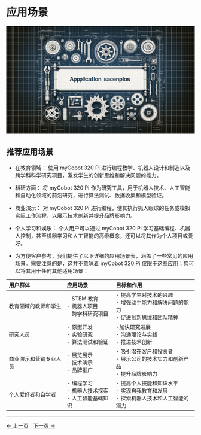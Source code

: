# 应用场景

![应用场景](../resources/1-ProductIntroduction/1.3应用场景.png)

## 推荐应用场景

- 在教育领域： 使用 myCobot 320 Pi 进行编程教学、机器人设计和制造以及跨学科科学研究项目，激发学生的创新思维和解决问题的能力。

- 科研方面： 将 myCobot 320 Pi 作为研究工具，用于机器人技术、人工智能和自动化领域的前沿研究，进行算法测试、数据收集和模型验证。

- 商业演示： 对 myCobot 320 Pi 进行编程，使其执行抓人眼球的任务或模拟实际工作流程，以展示技术创新并提升品牌影响力。

- 个人学习和娱乐： 个人用户可以通过 myCobot 320 Pi 学习基础编程、机器人控制，甚至机器学习和人工智能的高级概念，还可以将其作为个人项目或爱好。

- 为方便客户参考，我们提供了以下详细的应用场景表，涵盖了一些常见的应用场景。需要注意的是，这并不意味着 myCobot 320 Pi 仅限于这些应用；您可以将其用于任何其他适用场景：

| 用户群体               | 应用场景                                                      | 目标和作用                                                                                    |
| :--------------------- | :------------------------------------------------------------ | :-------------------------------------------------------------------------------------------- |
| 教育领域的教师和学生   | - STEM 教育<br/> - 机器人项目<br/> - 跨学科研究项目           | - 提高学生对技术的兴趣<br/> - 增强动手能力和解决问题的能力<br/> - 促进创新思维和团队精神<br/> |
| 研究人员               | - 原型开发<br/> - 实验研究<br/> - 算法测试和验证<br/>         | -加快研究进展<br/> - 沟通理论与实践<br/> - 推进技术创新<br/>                                  |
| 商业演示和营销专业人员 | - 展览展示<br/> - 技术演示<br/> - 品牌推广<br/>               | - 吸引潜在客户和投资者<br/> - 展示公司的技术实力和创新产品<br/> - 提升品牌影响力<br/>         |
| 个人爱好者和自学者     | - 编程学习<br/> - 机器人技术探索<br/> - 人工智能基础知识<br/> | - 提高个人技能和知识水平<br/> - 实现自我教育和发展<br/> - 探索机器人技术和人工智能的潜力<br/> |

---

[← 上一页](../1-ProductIntroduction/1.2-适用人群.md) | [下一页 →](../1-ProductIntroduction/1.4-周边配件/1.4-周边配件.md)
